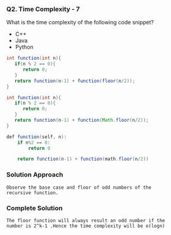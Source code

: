 ### Q2. Time Complexity - 7

What is the time complexity of the following code snippet?

* C++
* Java
* Python

```java
int function(int n){
   if(n % 2 == 0){
      return 0;
   }
   return function(n-1) + function(floor(n/2));
}
```
```java
int function(int n){
   if(n % 2 == 0){
      return 0;
   }
   return function(n-1) + function(Math.floor(n/2));
}
```
```java
def function(self, n):
    if n%2 == 0:
        return 0

    return function(n-1) + function(math.floor(n/2))
```

### Solution Approach
```text
Observe the base case and floor of odd numbers of the 
recursive function.
```

### Complete Solution
```text
The floor function will always result an odd number if the 
number is 2^k-1 .Hence the time complexity will be o(logn)
```
